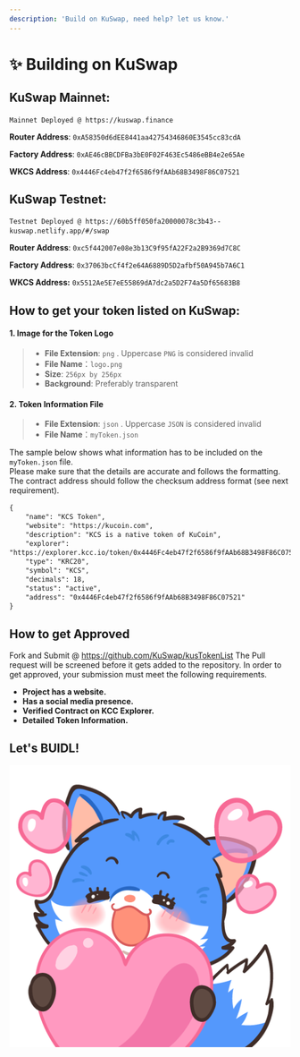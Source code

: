```yaml
---
description: 'Build on KuSwap, need help? let us know.'
---
```


# ✨ Building on KuSwap

## **KuSwap Mainnet:**

`Mainnet Deployed @ https://kuswap.finance`

**Router Address**: `0xA58350d6dEE8441aa42754346860E3545cc83cdA` 

**Factory Address**: `0xAE46cBBCDFBa3bE0F02F463Ec5486eBB4e2e65Ae`

**WKCS Address**: `0x4446Fc4eb47f2f6586f9fAAb68B3498F86C07521`

## KuSwap Testnet:

`Testnet Deployed @ https://60b5ff050fa20000078c3b43--kuswap.netlify.app/#/swap`

**Router Address**: `0xc5f442007e08e3b13C9f95fA22F2a2B9369d7C8C`

**Factory Address**: `0x37063bcCf4f2e64A6889D5D2afbf50A945b7A6C1`

**WKCS Address:** `0x5512Ae5E7eE55869dA7dc2a5D2F74a5Df65683B8`

## How to get your token listed on KuSwap:

#### 1. Image for the Token Logo <a id="1-image-for-the-token-logo"></a>

> * **File Extension**: `png` . Uppercase `PNG` is considered invalid
> * **File Name**：`logo.png`
> * **Size**: `256px by 256px`
> * **Background**: Preferably transparent



#### 2. Token Information File <a id="2-token-information-file"></a>

> * **File Extension**: `json` . Uppercase `JSON` is considered invalid
> * **File Name**：`myToken.json`

The sample below shows what information has to be included on the `myToken.json` file.  
Please make sure that the details are accurate and follows the formatting.  
The contract address should follow the checksum address format \(see next requirement\).

```text
{
    "name": "KCS Token",
    "website": "https://kucoin.com",
    "description": "KCS is a native token of KuCoin",
    "explorer": "https://explorer.kcc.io/token/0x4446Fc4eb47f2f6586f9fAAb68B3498F86C07521",
    "type": "KRC20",
    "symbol": "KCS",
    "decimals": 18,
    "status": "active",
    "address": "0x4446Fc4eb47f2f6586f9fAAb68B3498F86C07521"    
}
```

## How to get Approved
Fork and Submit @ https://github.com/KuSwap/kusTokenList
The Pull request will be screened before it gets added to the repository. In order to get approved, your submission must meet the following requirements.



* **Project has a website.**
* **Has a social media presence.**
* **Verified Contract on KCC Explorer.**
* **Detailed Token Information.**

## **Let's BUIDL!**

![](.gitbook/assets/14.png)



